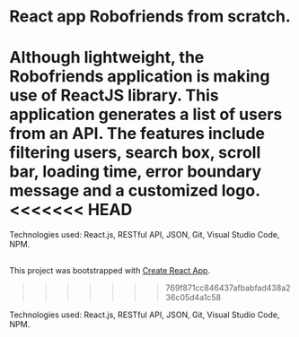 # React app Robofriends from scratch.
Although lightweight, the Robofriends application is making use of ReactJS library. This application generates a list of users from an API. The features include filtering users, search box, scroll bar, loading time, error boundary message and a customized logo.
<<<<<<< HEAD
=======

Technologies used: React.js, RESTful API, JSON, Git, Visual Studio Code, NPM.

## 
This project was bootstrapped with [Create React App](https://github.com/facebook/create-react-app).
>>>>>>> 769f871cc846437afbabfad438a236c05d4a1c58

Technologies used: React.js, RESTful API, JSON, Git, Visual Studio Code, NPM.

